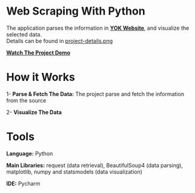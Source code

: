 # Web Scraping With Python
The application parses the information in [**YOK Website**](http://yokatlas.yok.gov.tr/), and visualize the selected data.  
Details can be found in [project-details.png](project-details.png) 

[**Watch The Project Demo**](https://youtu.be/mSIS5HtdW70)

# How it Works

1- **Parse & Fetch The Data:** The project parse and fetch the information from the source

2- **Visualize The Data**



# Tools
**Language:** Python

**Main Libraries:** request (data retrieval), BeautifulSoup4 (data parsing), matplotlib, numpy and statsmodels (data visualization)

**IDE:** Pycharm
